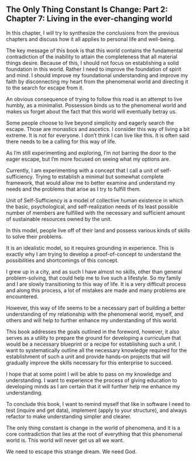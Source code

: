 
## The Only Thing Constant Is Change: Part 2: Chapter 7: Living in the ever-changing world

In this chapter, I will try to synthesize the conclusions from the previous chapters and discuss how it all applies to personal life and well-being.

The key message of this book is that this world contains the fundamental contradiction of the inability to attain the completeness that all material things desire. Because of this, I should not focus on establishing a solid foundation in this world. Rather I need to improve the foundation of spirit and mind. I should improve my foundational understanding and improve my faith by disconnecting my heart from the phenomenal world and directing it to the search for escape from it.

An obvious consequence of trying to follow this road is an attempt to live humbly, as a minimalist. Possession binds us to the phenomenal world and makes us forget about the fact that this world will eventually betray us.

Some people choose to live beyond simplicity and eagerly search the escape. Those are monastics and ascetics. I consider this way of living a bit extreme. It is not for everyone. I don’t think I can live like this. It is often said there needs to be a calling for this way of life.

As I’m still experimenting and exploring, I’m not barring the door to the eager escape, but I’m more focused on seeing what my options are.

Currently, I am experimenting with a concept that I call a unit of self-sufficiency. Trying to establish a minimal but somewhat complete framework, that would allow me to better examine and understand my needs and the problems that arise as I try to fulfill them.

Unit of Self-Sufficiency is a model of collective human existence in which the basic, psychological, and self-realization needs of its least possible number of members are fulfilled with the necessary and sufficient amount of sustainable resources owned by the unit.

In this model, people live off of their land and possess various kinds of skills to solve their problems.

It is an idealistic model, so it requires grounding in experience. This is exactly why I am trying to develop a proof-of-concept to understand the possibilities and shortcomings of this concept.

I grew up in a city, and as such I have almost no skills, other than general problem-solving, that could help me to live such a lifestyle. So my family and I are slowly transitioning to this way of life. It is a very difficult process and along this process, a lot of mistakes are made and many problems are encountered.

However, this way of life seems to be a necessary part of building a better understanding of my relationship with the phenomenal world, myself, and others and will help to further enhance my understanding of this world.

This book addresses the goals outlined in the foreword, however, it also serves as a utility to prepare the ground for developing a curriculum that would be a necessary blueprint or a recipe for establishing such a unit. I want to systematically outline all the necessary knowledge required for the establishment of such a unit and provide hands-on projects that will gradually improve the skills necessary for this enterprise to succeed.

I hope that at some point I will be able to pass on my knowledge and understanding. I want to experience the process of giving education to developing minds as I am certain that it will further help me enhance my understanding.

To conclude this book, I want to remind myself that like in software I need to test (inquire and get data), implement (apply to your structure), and always refactor to make understanding simpler and clearer.

The only thing constant is change in the world of phenomena, and it is a core contradiction that lies at the root of everything that this phenomenal world is. This world will never get us all we want.

We need to escape this strange dream. We need God.
